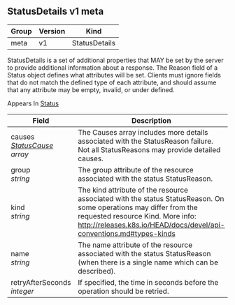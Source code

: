 ## StatusDetails v1 meta

Group        | Version     | Kind
------------ | ---------- | -----------
meta | v1 | StatusDetails



StatusDetails is a set of additional properties that MAY be set by the server to provide additional information about a response. The Reason field of a Status object defines what attributes will be set. Clients must ignore fields that do not match the defined type of each attribute, and should assume that any attribute may be empty, invalid, or under defined.

<aside class="notice">
Appears In  <a href="#status-v1">Status</a> </aside>

Field        | Description
------------ | -----------
causes <br /> *[StatusCause](#statuscause-v1) array*  | The Causes array includes more details associated with the StatusReason failure. Not all StatusReasons may provide detailed causes.
group <br /> *string*  | The group attribute of the resource associated with the status StatusReason.
kind <br /> *string*  | The kind attribute of the resource associated with the status StatusReason. On some operations may differ from the requested resource Kind. More info: http://releases.k8s.io/HEAD/docs/devel/api-conventions.md#types-kinds
name <br /> *string*  | The name attribute of the resource associated with the status StatusReason (when there is a single name which can be described).
retryAfterSeconds <br /> *integer*  | If specified, the time in seconds before the operation should be retried.

